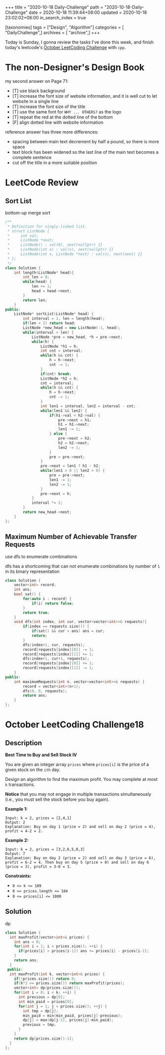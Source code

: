 +++
title = "2020-10-18 Daily-Challenge"
path = "2020-10-18-Daily-Challenge"
date = 2020-10-18 11:39:44+08:00
updated = 2020-10-18 23:02:02+08:00
in_search_index = true

[taxonomies]
tags = ["Design", "Algorithm"]
categories = [ "DailyChallenge",]
archives = [ "archive",]
+++

Today is Sunday, I gonna review the tasks I've done this week, and finish today's leetcode's [October LeetCoding Challenge](https://leetcode.com/explore/challenge/card/october-leetcoding-challenge/559/week-3-october-15th-october-21st/3499/) with `cpp`.

<!-- more -->

# The non-Designer's Design Book

my second answer on Page 71:

- [T] use black background
- [T] increase the font size of website information, and it is well cut to let website in a single line
- [T] increase the font size of the title
- [T] use the same font for `WHY ... OTHERS?` as the logo
- [T] repeat the red at the dotted line of the bottom
- [F] align dotted line with website information

reference answer has three more differences:

- spacing between main text decrement by half a pound, so there is more space
- text block has been widened so the last line of the main text becomes a complete sentence
- cut off the title in a more suitable position

# LeetCode Review

## Sort List

bottom-up merge sort

``` cpp
/**
 * Definition for singly-linked list.
 * struct ListNode {
 *     int val;
 *     ListNode *next;
 *     ListNode() : val(0), next(nullptr) {}
 *     ListNode(int x) : val(x), next(nullptr) {}
 *     ListNode(int x, ListNode *next) : val(x), next(next) {}
 * };
 */
class Solution {
    int length(ListNode* head){
        int len = 0;
        while(head) {
            len += 1;
            head = head->next;
        }
        return len;
    }
public:
    ListNode* sortList(ListNode* head) {
        int interval = 1, len = length(head);
        if(len < 2) return head;
        ListNode *new_head = new ListNode(-1, head);
        while(interval < len) {
            ListNode *pre = new_head, *h = pre->next;
            while(h) {
                ListNode *h1 = h;
                int cnt = interval;
                while(h && cnt) {
                    h = h->next;
                    cnt -= 1;
                }
                if(cnt) break;
                ListNode *h2 = h;
                cnt = interval;
                while(h && cnt) {
                    h = h->next;
                    cnt -= 1;
                }
                int len1 = interval, len2 = interval - cnt;
                while(len1 && len2) {
                    if(h1->val < h2->val) {
                        pre->next = h1;
                        h1 = h1->next;
                        len1 -= 1;
                    } else {
                        pre->next = h2;
                        h2 = h2->next;
                        len2 -= 1;
                    }
                    pre = pre->next;
                }
                pre->next = len1 ? h1 : h2;
                while(len1 > 0 || len2 > 0) {
                    pre = pre->next;
                    len1 -= 1;
                    len2 -= 1;
                }
                pre->next = h;
            }
            interval *= 2;
        }
        return new_head->next;
    }
};
```

## Maximum Number of Achievable Transfer Requests

use dfs to enumerate combinations

dfs has a shortcoming that can not enumerate combinations by number of `1` in its binary representation

``` cpp
class Solution {
    vector<int> record;
    int ans;
    bool sat() {
        for(auto i : record) {
            if(i) return false;
        }
        return true;
    }
    void dfs(int index, int cur, vector<vector<int>>& requests){
        if(index == requests.size()) {
            if(sat() && cur > ans) ans = cur;
            return;
        }
        dfs(index+1, cur, requests);
        record[requests[index][0]] -= 1;
        record[requests[index][1]] += 1;
        dfs(index+1, cur+1, requests);
        record[requests[index][0]] += 1;
        record[requests[index][1]] -= 1;
    }
public:
    int maximumRequests(int n, vector<vector<int>>& requests) {
        record = vector<int>(n+1);
        dfs(0, 0, requests);
        return ans;
    }
};
```

# October LeetCoding Challenge18

## Description

**Best Time to Buy and Sell Stock IV**

You are given an integer array `prices` where `prices[i]` is the price of a given stock on the `ith` day.

Design an algorithm to find the maximum profit. You may complete at most `k` transactions.

**Notice** that you may not engage in multiple transactions simultaneously (i.e., you must sell the stock before you buy again).

**Example 1:**

```
Input: k = 2, prices = [2,4,1]
Output: 2
Explanation: Buy on day 1 (price = 2) and sell on day 2 (price = 4), profit = 4-2 = 2.
```

**Example 2:**

```
Input: k = 2, prices = [3,2,6,5,0,3]
Output: 7
Explanation: Buy on day 2 (price = 2) and sell on day 3 (price = 6), profit = 6-2 = 4. Then buy on day 5 (price = 0) and sell on day 6 (price = 3), profit = 3-0 = 3.
```

**Constraints:**

- `0 <= k <= 109`
- `0 <= prices.length <= 104`
- `0 <= prices[i] <= 1000`

## Solution

dp

``` cpp
class Solution {
  int maxProfit(vector<int>& prices) {
    int ans = 0;
    for(int i = 1; i < prices.size(); ++i) {
      if(prices[i] > prices[i-1]) ans += prices[i] - prices[i-1];
    }
    return ans;
  }
 public:
  int maxProfit(int k, vector<int>& prices) {
    if(!prices.size()) return 0;
    if(k*2 >= prices.size()) return maxProfit(prices);
    vector<int> dp(prices.size());
    for(int i = 0; i < k; ++i) {
      int previous = dp[0];
      int min_paid = prices[0];
      for(int j = 1; j < prices.size(); ++j) {
        int tmp = dp[j];
        min_paid = min(min_paid, prices[j]-previous);
        dp[j] = max(dp[j-1], prices[j]-min_paid);
        previous = tmp;
      }
    }
    return dp[prices.size()-1];
  }
};
```